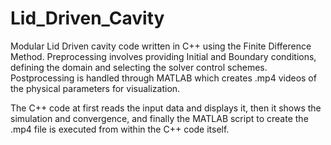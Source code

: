 # Lid_Driven_Cavity

Modular Lid Driven cavity code written in C++ using the Finite Difference Method. Preprocessing involves providing Initial and Boundary conditions, defining the domain and selecting the solver control schemes. Postprocessing is handled through MATLAB which creates .mp4 videos of the physical parameters for visualization. 

The C++ code at first reads the input data and displays it, then it shows the simulation and convergence, and finally the MATLAB script to create the .mp4 file is executed from within the C++ code itself. 
